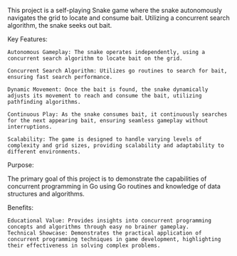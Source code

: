This project is a self-playing Snake game where the snake autonomously navigates the grid to locate and consume bait. Utilizing a concurrent search algorithm, the snake seeks out bait.

Key Features:

    Autonomous Gameplay: The snake operates independently, using a concurrent search algorithm to locate bait on the grid.

    Concurrent Search Algorithm: Utilizes go routines to search for bait, ensuring fast search performance.

    Dynamic Movement: Once the bait is found, the snake dynamically adjusts its movement to reach and consume the bait, utilizing pathfinding algorithms.

    Continuous Play: As the snake consumes bait, it continuously searches for the next appearing bait, ensuring seamless gameplay without interruptions.

    Scalability: The game is designed to handle varying levels of complexity and grid sizes, providing scalability and adaptability to different environments.

Purpose:

The primary goal of this project is to demonstrate the capabilities of concurrent programming in Go using Go routines and knowledge of data structures and algorithms. 

Benefits:

    Educational Value: Provides insights into concurrent programming concepts and algorithms through easy no brainer gameplay.
    Technical Showcase: Demonstrates the practical application of concurrent programming techniques in game development, highlighting their effectiveness in solving complex problems.

